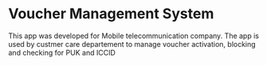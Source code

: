 # Voucher Management System

This app was developed for Mobile telecommunication company. The app is used by custmer care departement to manage voucher activation, blocking and checking for PUK and ICCID
